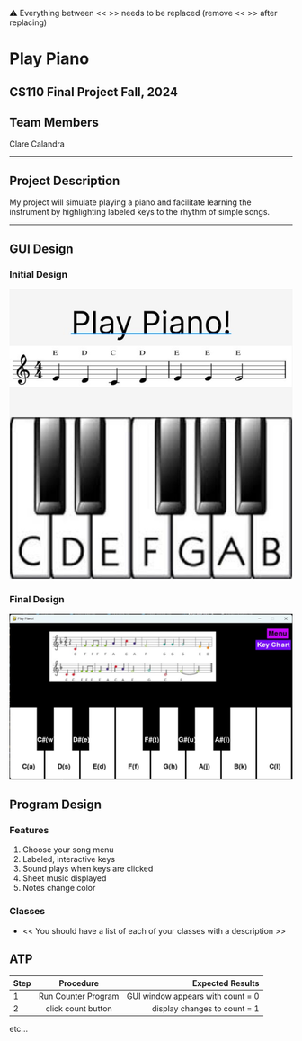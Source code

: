 
:warning: Everything between << >> needs to be replaced (remove << >> after replacing)

# Play Piano
## CS110 Final Project  Fall, 2024 

## Team Members

Clare Calandra 

***

## Project Description

My project will simulate playing a piano and facilitate learning the instrument by highlighting labeled keys to the rhythm of simple songs. 

***    

## GUI Design

### Initial Design

![initial gui](assets/gui.jpg)

### Final Design

![final gui](assets/finalgui.jpg)

## Program Design

### Features

1. Choose your song menu 
2. Labeled, interactive keys 
3. Sound plays when keys are clicked 
4. Sheet music displayed 
5. Notes change color 

### Classes

- << You should have a list of each of your classes with a description >>

## ATP

| Step                 |Procedure             |Expected Results                   |
|----------------------|:--------------------:|----------------------------------:|
|  1                   | Run Counter Program  |GUI window appears with count = 0  |
|  2                   | click count button   | display changes to count = 1      |
etc...
